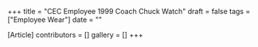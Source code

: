+++
title = "CEC Employee 1999 Coach Chuck Watch"
draft = false
tags = ["Employee Wear"]
date = ""

[Article]
contributors = []
gallery = []
+++